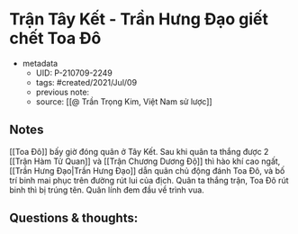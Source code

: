 ---
---

# Trận Tây Kết - Trần Hưng Đạo giết chết Toa Đô

- metadata
	- UID: P-210709-2249
	- tags: #created/2021/Jul/09
	- previous note: 
	- source: [[@ Trần Trọng Kim, Việt Nam sử lược]]

## Notes
[[Toa Đô]] bấy giờ đóng quân ở Tây Kết. Sau khi quân ta thắng được 2 [[Trận Hàm Tử Quan]] và [[Trận Chương Dương Độ]] thì hào khí cao ngất, [[Trần Hưng Đạo|Trần Hưng Đạo]] dẫn quân chủ động đánh Toa Đô, và bố trí binh mai phục trên đường rút lui của địch. Quân ta thắng trận, Toa Đô rút binh thì bị trúng tên. Quân lính đem đầu về trình vua.
## Questions & thoughts:

